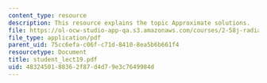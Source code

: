 ```yaml
---
content_type: resource
description: This resource explains the topic Approximate solutions.
file: https://ol-ocw-studio-app-qa.s3.amazonaws.com/courses/2-58j-radiative-transfer-spring-2006/4832450188362f87d4d79e3c7649984d_student_lect19.pdf
file_type: application/pdf
parent_uid: 75cc6efa-c06f-c71d-8410-8ea5b6b661f4
resourcetype: Document
title: student_lect19.pdf
uid: 48324501-8836-2f87-d4d7-9e3c7649984d
---
```

